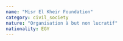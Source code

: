 ```yaml
---
name: "Misr El Kheir Foundation"
category: civil_society
nature: "Organisation à but non lucratif"
nationality: EGY
---
```

    